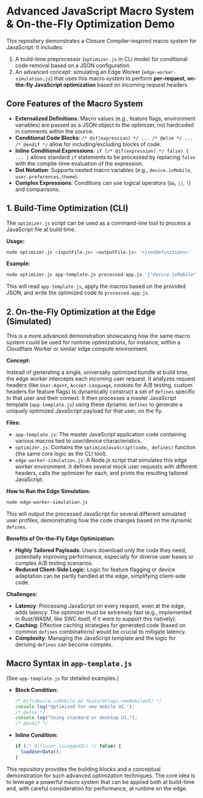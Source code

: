 # Advanced JavaScript Macro System & On-the-Fly Optimization Demo

This repository demonstrates a Closure Compiler-inspired macro system for JavaScript. It includes:
1.  A build-time preprocessor (`optimizer.js` in CLI mode) for conditional code removal based on a JSON configuration.
2.  An advanced concept: simulating an Edge Worker (`edge-worker-simulation.js`) that uses this macro system to perform **per-request, on-the-fly JavaScript optimization** based on incoming request headers.

## Core Features of the Macro System

-   **Externalized Definitions**: Macro values (e.g., feature flags, environment variables) are passed as a JSON object to the optimizer, not hardcoded in comments within the source.
-   **Conditional Code Blocks**: `/* @if(expression) */ ... /* @else */ ... /* @endif */` allow for including/excluding blocks of code.
-   **Inline Conditional Expressions**: `if (/* @if(expression) */ false) { ... }` allows standard `if` statements to be processed by replacing `false` with the compile-time evaluation of the expression.
-   **Dot Notation**: Supports nested macro variables (e.g., `device.isMobile`, `user.preferences.theme`).
-   **Complex Expressions**: Conditions can use logical operators (`&&`, `||`, `!`) and comparisons.

## 1. Build-Time Optimization (CLI)

The `optimizer.js` script can be used as a command-line tool to process a JavaScript file at build time.

**Usage:**
```bash
node optimizer.js <inputFile.js> <outputFile.js> '<jsonDefinitions>'
```

**Example:**
```bash
node optimizer.js app-template.js processed-app.js '{"device.isMobile":false, "user.language":"en", "experiment.group":"B"}'
```
This will read `app-template.js`, apply the macros based on the provided JSON, and write the optimized code to `processed-app.js`.

## 2. On-the-Fly Optimization at the Edge (Simulated)

This is a more advanced demonstration showcasing how the same macro system could be used for runtime optimizations, for instance, within a Cloudflare Worker or similar edge compute environment.

**Concept:**

Instead of generating a single, universally optimized bundle at build time, the edge worker intercepts each incoming user request. It analyzes request headers (like `User-Agent`, `Accept-Language`, cookies for A/B testing, custom headers for feature flags) to dynamically construct a set of `defines` specific to that user and their context. It then processes a master JavaScript template (`app-template.js`) using these dynamic `defines` to generate a uniquely optimized JavaScript payload for that user, on the fly.

**Files:**

-   `app-template.js`: The master JavaScript application code containing various macros tied to user/device characteristics.
-   `optimizer.js`: Contains the `optimizeJavaScript(code, defines)` function (the same core logic as the CLI tool).
-   `edge-worker-simulation.js`: A Node.js script that simulates this edge worker environment. It defines several mock user requests with different headers, calls the optimizer for each, and prints the resulting tailored JavaScript.

**How to Run the Edge Simulation:**
```bash
node edge-worker-simulation.js
```
This will output the processed JavaScript for several different simulated user profiles, demonstrating how the code changes based on the dynamic `defines`.

**Benefits of On-the-Fly Edge Optimization:**

-   **Highly Tailored Payloads**: Users download only the code they need, potentially improving performance, especially for diverse user bases or complex A/B testing scenarios.
-   **Reduced Client-Side Logic**: Logic for feature flagging or device adaptation can be partly handled at the edge, simplifying client-side code.

**Challenges:**

-   **Latency**: Processing JavaScript on every request, even at the edge, adds latency. The optimizer must be extremely fast (e.g., implemented in Rust/WASM, like SWC itself, if it were to support this natively).
-   **Caching**: Effective caching strategies for generated code (based on common `defines` combinations) would be crucial to mitigate latency.
-   **Complexity**: Managing the JavaScript template and the logic for deriving `defines` can become complex.

## Macro Syntax in `app-template.js`

(See `app-template.js` for detailed examples.)

-   **Block Condition:**
    ```javascript
    /* @if(device.isMobile && featureFlags.newMobileUI) */
    console.log("Optimized for new mobile UI.");
    /* @else */
    console.log("Using standard or desktop UI.");
    /* @endif */
    ```
-   **Inline Condition:**
    ```javascript
    if (/* @if(user.isLoggedIn) */ false) {
      loadUserData();
    }
    ```

This repository provides the building blocks and a conceptual demonstration for such advanced optimization techniques. The core idea is to leverage a powerful macro system that can be applied both at build-time and, with careful consideration for performance, at runtime on the edge. 
